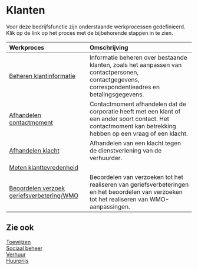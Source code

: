 # Klanten

Voor deze bedrijfsfunctie zijn onderstaande werkprocessen gedefinieerd. Klik op de link op het proces met de bijbehorende stappen in te zien.

Werkproces | Omschrijving
:--- | :---
[Beheren klantinformatie](beheren-klantinformatie/) | Informatie beheren over bestaande klanten, zoals het aanpassen van contactpersonen, contactgegevens, correspondentieadres en betalingsgegevens.
[Afhandelen contactmoment](afhandelen-contactmoment/) | Contactmoment afhandelen dat de corporatie heeft met een klant of een ander soort contact. Het contactmoment kan betrekking hebben op een vraag of een klacht.
[Afhandelen klacht](afhandelen-klacht/) | Afhandelen van een klacht tegen de dienstverlening van de verhuurder.
[Meten klanttevredenheid](meten-klanttevredenheid/) | 
[Beoordelen verzoek geriefsverbetering/WMO](beoordelen-verzoek-geriefsverbetering-WMO/) | Beoordelen van verzoeken tot het realiseren van geriefsverbeteringen en het beoordelen van verzoeken tot het realiseren van WMO-aanpassingen.

## Zie ook

[Toewijzen](../toewijzen/)  
[Sociaal beheer](../sociaal-beheer/)  
[Verhuur](../uitvoeren-ontwikkelproject/)  
[Huurprijs](../uitvoeren-ontwikkelproject/)
